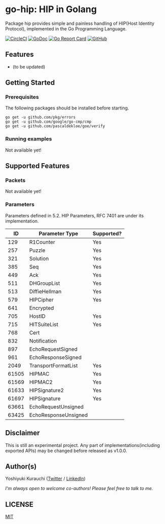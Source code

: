 # go-hip: HIP in Golang

Package hip provides simple and painless handling of HIP(Host Identity Protocol), implemented in the Go Programming Language.

[![CircleCI](https://circleci.com/gh/wmnsk/go-hip.svg?style=svg)](https://circleci.com/gh/wmnsk/go-hip)
[![GoDoc](https://godoc.org/github.com/wmnsk/go-hip?status.svg)](https://godoc.org/github.com/wmnsk/go-hip)
[![Go Report Card](https://goreportcard.com/badge/github.com/wmnsk/go-hip)](https://goreportcard.com/report/github.com/wmnsk/go-hip)
[![GitHub](https://img.shields.io/github/license/mashape/apistatus.svg)](https://github.com/wmnsk/go-hip/blob/master/LICENSE)

## Features

* (to be updated)

## Getting Started

### Prerequisites

The following packages should be installed before starting.

```shell-session
go get -u github.com/pkg/errors
go get -u github.com/google/go-cmp/cmp
go get -u github.com/pascaldekloe/goe/verify
```

### Running examples

Not available yet!

## Supported Features

### Packets

Not available yet!

### Parameters

Parameters defined in 5.2. HIP Parameters, RFC 7401 are under its implementation.

| ID    | Parameter Type       | Supported? |
|-------|----------------------|------------|
| 129   | R1Counter            | Yes        |
| 257   | Puzzle               | Yes        |
| 321   | Solution             | Yes        |
| 385   | Seq                  | Yes        |
| 449   | Ack                  | Yes        |
| 511   | DHGroupList          | Yes        |
| 513   | DiffieHellman        | Yes        |
| 579   | HIPCipher            | Yes        |
| 641   | Encrypted            |            |
| 705   | HostID               | Yes        |
| 715   | HITSuiteList         | Yes        |
| 768   | Cert                 |            |
| 832   | Notification         |            |
| 897   | EchoRequestSigned    |            |
| 961   | EchoResponseSigned   |            |
| 2049  | TransportFormatList  | Yes        |
| 61505 | HIPMAC               | Yes        |
| 61569 | HIPMAC2              | Yes        |
| 61633 | HIPSignature2        | Yes        |
| 61697 | HIPSignature         | Yes        |
| 63661 | EchoRequestUnsigned  |            |
| 63425 | EchoResponseUnsigned |            |

## Disclaimer

This is still an experimental project. Any part of implementations(including exported APIs) may be changed before released as v1.0.0.

## Author(s)

Yoshiyuki Kurauchi ([Twitter](https://twitter.com/wmnskdmms) / [LinkedIn](https://www.linkedin.com/in/yoshiyuki-kurauchi/))

_I'm always open to welcome co-authors! Please feel free to talk to me._

## LICENSE

[MIT](https://github.com/wmnsk/go-hip/blob/master/LICENSE)
